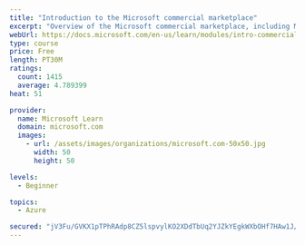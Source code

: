 ```yaml
---
title: "Introduction to the Microsoft commercial marketplace"
excerpt: "Overview of the Microsoft commercial marketplace, including Microsoft AppSource, Azure Marketplace, offer types, and Marketplace Rewards"
webUrl: https://docs.microsoft.com/en-us/learn/modules/intro-commercial-marketplace/
type: course
price: Free
length: PT30M
ratings:
  count: 1415
  average: 4.789399
heat: 51

provider:
  name: Microsoft Learn
  domain: microsoft.com
  images:
    - url: /assets/images/organizations/microsoft.com-50x50.jpg
      width: 50
      height: 50

levels:
  - Beginner

topics:
  - Azure

secured: "jV3Fu/GVKX1pTPhRAdp8CZ5lspvylKO2XDdTbUq2YJZkYEgkWXbOHf7HAw1J/PJbnF5Fgw9oLMYDg/UbmOfsL+1xDe6IsL5p4SGGqUfd24gXGlMvNKam49/9nWGyv8RxFQc03iQZ/SpwQtLcN92w3fttS0zosP6YB4BE3/Pns3ZEIOj05Suq0eWPSSo4n26AxFXnXWQYo8sRw4FpZbx6ViJ+Olq9tK/8waOQ8EOOGzCd8H1tLyXHc0rdRiL0RQ7EJZsQkFaRfRLJg7AzGju04qB+D4spJSaq3QJyUnJaKl/N6tap6WxcW39kFqv3JRNqrt7SZy7B5QONtymmaWCI3l+tCjR8SgSMImieBJH710/549U1+6y2cR0205TeBqiHz2EazqEBKzfFg6BJ3pXUtKCDc6tNzjfCYaKR3Utb8IU=;dJkaevBZg2YjfZ1p90bB8A=="
---
```


